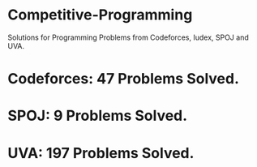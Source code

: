 # Competitive-Programming
Solutions for Programming Problems from Codeforces, Iudex, SPOJ and UVA.

# Codeforces: 47 Problems Solved.
# SPOJ: 9 Problems Solved.
# UVA: 197 Problems Solved.

